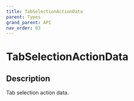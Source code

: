 ```yaml
---
title: TabSelectionActionData
parent: Types
grand_parent: API
nav_order: 83
---
```


# TabSelectionActionData

## Description

Tab selection action data.
